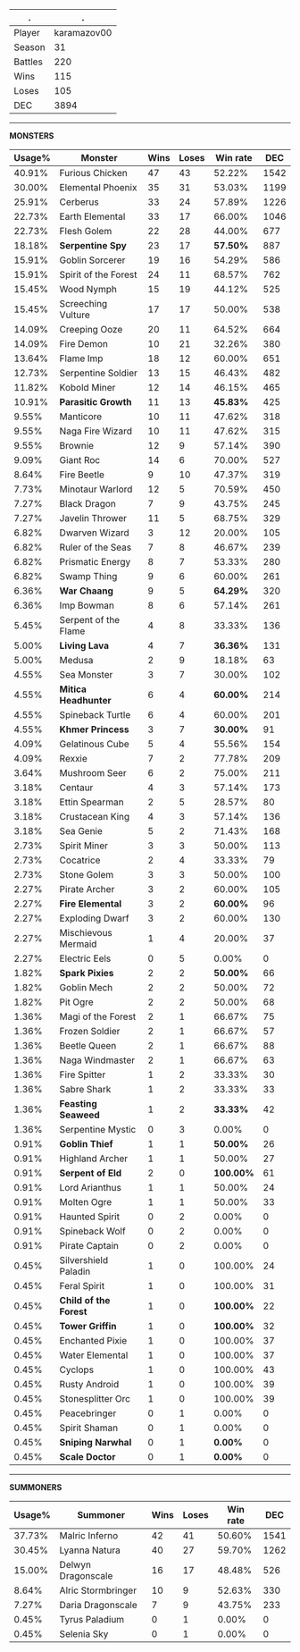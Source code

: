 .|.
|-|-
Player|karamazov00
Season|31
Battles|220
Wins|115
Loses|105
DEC|3894

---
**MONSTERS**

Usage%|Monster|Wins|Loses|Win rate|DEC|
-|-|-|-|-|-|
40.91%|Furious Chicken|47|43|52.22%|1542|
30.00%|Elemental Phoenix|35|31|53.03%|1199|
25.91%|Cerberus|33|24|57.89%|1226|
22.73%|Earth Elemental|33|17|66.00%|1046|
22.73%|Flesh Golem|22|28|44.00%|677|
18.18%|**Serpentine Spy**|23|17|**57.50%**|887|
15.91%|Goblin Sorcerer|19|16|54.29%|586|
15.91%|Spirit of the Forest|24|11|68.57%|762|
15.45%|Wood Nymph|15|19|44.12%|525|
15.45%|Screeching Vulture|17|17|50.00%|538|
14.09%|Creeping Ooze|20|11|64.52%|664|
14.09%|Fire Demon|10|21|32.26%|380|
13.64%|Flame Imp|18|12|60.00%|651|
12.73%|Serpentine Soldier|13|15|46.43%|482|
11.82%|Kobold Miner|12|14|46.15%|465|
10.91%|**Parasitic Growth**|11|13|**45.83%**|425|
9.55%|Manticore|10|11|47.62%|318|
9.55%|Naga Fire Wizard|10|11|47.62%|315|
9.55%|Brownie|12|9|57.14%|390|
9.09%|Giant Roc|14|6|70.00%|527|
8.64%|Fire Beetle|9|10|47.37%|319|
7.73%|Minotaur Warlord|12|5|70.59%|450|
7.27%|Black Dragon|7|9|43.75%|245|
7.27%|Javelin Thrower|11|5|68.75%|329|
6.82%|Dwarven Wizard|3|12|20.00%|105|
6.82%|Ruler of the Seas|7|8|46.67%|239|
6.82%|Prismatic Energy|8|7|53.33%|280|
6.82%|Swamp Thing|9|6|60.00%|261|
6.36%|**War Chaang**|9|5|**64.29%**|320|
6.36%|Imp Bowman|8|6|57.14%|261|
5.45%|Serpent of the Flame|4|8|33.33%|136|
5.00%|**Living Lava**|4|7|**36.36%**|131|
5.00%|Medusa|2|9|18.18%|63|
4.55%|Sea Monster|3|7|30.00%|102|
4.55%|**Mitica Headhunter**|6|4|**60.00%**|214|
4.55%|Spineback Turtle|6|4|60.00%|201|
4.55%|**Khmer Princess**|3|7|**30.00%**|91|
4.09%|Gelatinous Cube|5|4|55.56%|154|
4.09%|Rexxie|7|2|77.78%|209|
3.64%|Mushroom Seer|6|2|75.00%|211|
3.18%|Centaur|4|3|57.14%|173|
3.18%|Ettin Spearman|2|5|28.57%|80|
3.18%|Crustacean King|4|3|57.14%|136|
3.18%|Sea Genie|5|2|71.43%|168|
2.73%|Spirit Miner|3|3|50.00%|113|
2.73%|Cocatrice|2|4|33.33%|79|
2.73%|Stone Golem|3|3|50.00%|100|
2.27%|Pirate Archer|3|2|60.00%|105|
2.27%|**Fire Elemental**|3|2|**60.00%**|96|
2.27%|Exploding Dwarf|3|2|60.00%|130|
2.27%|Mischievous Mermaid|1|4|20.00%|37|
2.27%|Electric Eels|0|5|0.00%|0|
1.82%|**Spark Pixies**|2|2|**50.00%**|66|
1.82%|Goblin Mech|2|2|50.00%|72|
1.82%|Pit Ogre|2|2|50.00%|68|
1.36%|Magi of the Forest|2|1|66.67%|75|
1.36%|Frozen Soldier|2|1|66.67%|57|
1.36%|Beetle Queen|2|1|66.67%|88|
1.36%|Naga Windmaster|2|1|66.67%|63|
1.36%|Fire Spitter|1|2|33.33%|30|
1.36%|Sabre Shark|1|2|33.33%|33|
1.36%|**Feasting Seaweed**|1|2|**33.33%**|42|
1.36%|Serpentine Mystic|0|3|0.00%|0|
0.91%|**Goblin Thief**|1|1|**50.00%**|26|
0.91%|Highland Archer|1|1|50.00%|27|
0.91%|**Serpent of Eld**|2|0|**100.00%**|61|
0.91%|Lord Arianthus|1|1|50.00%|24|
0.91%|Molten Ogre|1|1|50.00%|33|
0.91%|Haunted Spirit|0|2|0.00%|0|
0.91%|Spineback Wolf|0|2|0.00%|0|
0.91%|Pirate Captain|0|2|0.00%|0|
0.45%|Silvershield Paladin|1|0|100.00%|24|
0.45%|Feral Spirit|1|0|100.00%|31|
0.45%|**Child of the Forest**|1|0|**100.00%**|22|
0.45%|**Tower Griffin**|1|0|**100.00%**|32|
0.45%|Enchanted Pixie|1|0|100.00%|37|
0.45%|Water Elemental|1|0|100.00%|37|
0.45%|Cyclops|1|0|100.00%|43|
0.45%|Rusty Android|1|0|100.00%|39|
0.45%|Stonesplitter Orc|1|0|100.00%|39|
0.45%|Peacebringer|0|1|0.00%|0|
0.45%|Spirit Shaman|0|1|0.00%|0|
0.45%|**Sniping Narwhal**|0|1|**0.00%**|0|
0.45%|**Scale Doctor**|0|1|**0.00%**|0|

---
**SUMMONERS**

Usage%|Summoner|Wins|Loses|Win rate|DEC|
-|-|-|-|-|-|
37.73%|Malric Inferno|42|41|50.60%|1541|
30.45%|Lyanna Natura|40|27|59.70%|1262|
15.00%|Delwyn Dragonscale|16|17|48.48%|526|
8.64%|Alric Stormbringer|10|9|52.63%|330|
7.27%|Daria Dragonscale|7|9|43.75%|233|
0.45%|Tyrus Paladium|0|1|0.00%|0|
0.45%|Selenia Sky|0|1|0.00%|0|
